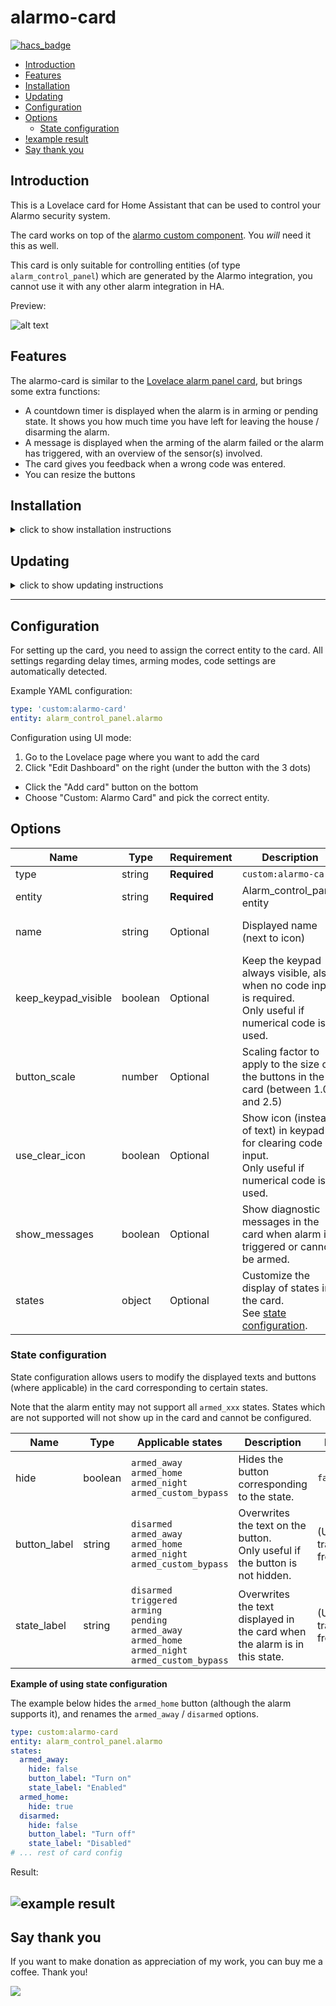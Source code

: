 # alarmo-card <!-- omit in TOC -->
[![hacs_badge](https://img.shields.io/badge/HACS-Custom-orange.svg)](https://github.com/custom-components/hacs)  


- [Introduction](#introduction)
- [Features](#features)
- [Installation](#installation)
- [Updating](#updating)
- [Configuration](#configuration)
- [Options](#options)
  - [State configuration](#state-configuration)
- [!example result](#)
- [Say thank you](#say-thank-you)

## Introduction
This is a Lovelace card for Home Assistant that can be used to control your Alarmo security system.

The card works on top of the [alarmo custom component](https://github.com/nielsfaber/alarmo). You *will* need it this as well.

This card is only suitable for controlling entities (of type `alarm_control_panel`) which are generated by the Alarmo integration, you cannot use it with any other alarm integration in HA.

Preview:

![alt text](https://github.com/nielsfaber/alarmo-card/blob/main/screenshots/alarmo-card.gif?raw=true "demonstration video")

## Features

The alarmo-card is similar to the [Lovelace alarm panel card](https://www.home-assistant.io/lovelace/alarm-panel/), but brings some extra functions:

* A countdown timer is displayed when the alarm is in arming or pending state. It shows you how much time you have left for leaving the house / disarming the alarm.
* A message is displayed when the arming of the alarm failed or the alarm has triggered, with an overview of the sensor(s) involved.
* The card gives you feedback when a wrong code was entered.
* You can resize the buttons

## Installation
<details>
<summary>click to show installation instructions </summary>

HACS installation:

Note: Ensure you have a www folder created as in config/www or the installation will succeed but fails silently
1. Click the Orange + button bottom right and search for Alarmo Card
2. Click on "Install" under the new card that just popped up.

Note: Ensure to install [`https://github.com/nielsfaber/alarmo`](https://github.com/nielsfaber/alarmo) and add the integration in order for the card to work properly. 

Manual installation

1. Download the latest release of `alarmo-card.js` [here](https://github.com/nielsfaber/alarmo-card/releases) and place it into `www/alarmo-card`.

2. Use the GUI; Configuration -> Lovelace Dashboards -> Resources Tab to add `/local/alarmo-card/alarmo-card.js?v=0`, or add a reference to the card in the resources section of `configuration.yaml`:

```yaml
resources:
  - url: /local/alarmo-card/alarmo-card.js?v=0
    type: module
```
</details>

## Updating

<details>
<summary>click to show updating instructions </summary>

Updating via HACS:
HACS should auto-remind you in the HACS tab when an update is available.

Updating manually:

Use `git pull` for manual installation updates.

Since most browsers will cache the Lovelace card code, you can force a refresh of  the browser by editing the entry in the `resources:` section in  `ui-lovelace.yaml`, by updating the version to `?v=(n+1)` (where `n` the current value).


</details>

---


## Configuration

For setting up the card, you need to assign the correct entity to the card.
All settings regarding delay times, arming modes, code settings are automatically detected.

Example YAML configuration:
```yaml
type: 'custom:alarmo-card'
entity: alarm_control_panel.alarmo
```

Configuration using UI mode:
1. Go to the Lovelace page where you want to add the card
2. Click "Edit Dashboard" on the right (under the button with the 3 dots)
* Click the "Add card" button on the bottom
* Choose "Custom: Alarmo Card" and pick the correct entity.

## Options
| Name                | Type    | Requirement  | Description                                                                                                    | Default            |
| ------------------- | ------- | ------------ | -------------------------------------------------------------------------------------------------------------- | ------------------ |
| type                | string  | **Required** | `custom:alarmo-card`                                                                                           |                    |
| entity              | string  | **Required** | Alarm_control_panel entity                                                                                     |                    |
| name                | string  | Optional     | Displayed name (next to icon)                                                                                  | (Take from entity) |
| keep_keypad_visible | boolean | Optional     | Keep the keypad always visible, also when no code input is required.<br>Only useful if numerical code is used. | `false`            |
| button_scale        | number  | Optional     | Scaling factor to apply to the size of the buttons in the card (between 1.0 and 2.5)                           | `1.0`              |
| use_clear_icon      | boolean | Optional     | Show icon (instead of text) in keypad for clearing code input.<br>Only useful if numerical code is used.       | `false`            |
| show_messages       | boolean | Optional     | Show diagnostic messages in the card when alarm is triggered or cannot be armed.                               | `true`             |
| states              | object  | Optional     | Customize the display of states in the card.<br>See [state configuration](#state-configuration).            |                    |

### State configuration 
State configuration allows users to modify the displayed texts and buttons (where applicable) in the card corresponding to certain states.

Note that the alarm entity may not support all `armed_xxx` states. States which are not supported will not show up in the card and cannot be configured.

| Name         | Type    | Applicable states                                                                                                            | Description                                                                    | Default                   |
| ------------ | ------- | ---------------------------------------------------------------------------------------------------------------------------- | ------------------------------------------------------------------------------ | ------------------------- |
| hide         | boolean | `armed_away`<br>`armed_home`<br>`armed_night`<br>`armed_custom_bypass`                                                       | Hides the button corresponding to the state.                                   | `false`                   |
| button_label | string  | `disarmed`<br>`armed_away`<br>`armed_home`<br>`armed_night`<br>`armed_custom_bypass`                                         | Overwrites the text on the button.<br>Only useful if the button is not hidden. | (Use translation from HA) |
| state_label  | string  | `disarmed`<br>`triggered`<br>`arming`<br>`pending`<br>`armed_away`<br>`armed_home`<br>`armed_night`<br>`armed_custom_bypass` | Overwrites the text displayed in the card when the alarm is in this state.     | (Use translation from HA) |

**Example of using state configuration**

The example below hides the `armed_home` button (although the alarm supports it), and renames the `armed_away` / `disarmed` options.

```yaml
type: custom:alarmo-card
entity: alarm_control_panel.alarmo
states:
  armed_away:
    hide: false
    button_label: "Turn on"
    state_label: "Enabled"
  armed_home:
    hide: true
  disarmed:
    hide: false
    button_label: "Turn off"
    state_label: "Disabled"
# ... rest of card config
```
Result:

![example result](https://github.com/nielsfaber/alarmo-card/blob/main/screenshots/state-config-example.png?raw=true "example result")
---

## Say thank you
If you want to make donation as appreciation of my work, you can buy me a coffee. Thank you!

<a href="https://www.buymeacoffee.com/vrdx7mi" target="_blank"><img src="https://www.buymeacoffee.com/assets/img/custom_images/orange_img.png"></a>

